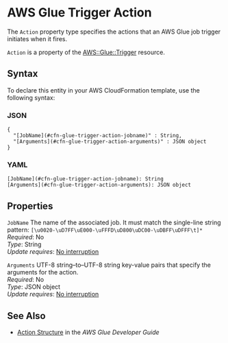 # AWS Glue Trigger Action<a name="aws-properties-glue-trigger-action"></a>

<a name="aws-properties-glue-trigger-action-description"></a>The `Action` property type specifies the actions that an AWS Glue job trigger initiates when it fires\.

<a name="aws-properties-glue-trigger-action-inheritance"></a> `Action` is a property of the [AWS::Glue::Trigger](aws-resource-glue-trigger.md) resource\.

## Syntax<a name="aws-properties-glue-trigger-action-syntax"></a>

To declare this entity in your AWS CloudFormation template, use the following syntax:

### JSON<a name="aws-properties-glue-trigger-action-syntax.json"></a>

```
{
  "[JobName](#cfn-glue-trigger-action-jobname)" : String,
  "[Arguments](#cfn-glue-trigger-action-arguments)" : JSON object
}
```

### YAML<a name="aws-properties-glue-trigger-action-syntax.yaml"></a>

```
[JobName](#cfn-glue-trigger-action-jobname): String
[Arguments](#cfn-glue-trigger-action-arguments): JSON object
```

## Properties<a name="aws-properties-glue-trigger-action-properties"></a>

`JobName`  <a name="cfn-glue-trigger-action-jobname"></a>
The name of the associated job\. It must match the single\-line string pattern: `[\u0020-\uD7FF\uE000-\uFFFD\uD800\uDC00-\uDBFF\uDFFF\t]*`  
 *Required*: No  
 *Type*: String  
 *Update requires*: [No interruption](using-cfn-updating-stacks-update-behaviors.md#update-no-interrupt) 

`Arguments`  <a name="cfn-glue-trigger-action-arguments"></a>
UTF\-8 string–to–UTF\-8 string key\-value pairs that specify the arguments for the action\.  
 *Required*: No  
 *Type*: JSON object  
 *Update requires*: [No interruption](using-cfn-updating-stacks-update-behaviors.md#update-no-interrupt) 

## See Also<a name="aws-properties-glue-trigger-action-seealso"></a>
+ [ Action Structure](https://docs.aws.amazon.com/glue/latest/dg/aws-glue-api-jobs-trigger.html#aws-glue-api-jobs-trigger-Action) in the *AWS Glue Developer Guide*